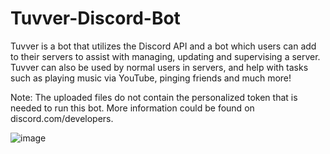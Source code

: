 # Tuvver-Discord-Bot
Tuvver is a bot that utilizes the Discord API and a bot which users can add to their servers to assist with managing, updating and supervising a server. Tuvver can also be used by normal users in servers, and help with tasks such as playing music via YouTube, pinging friends and much more!

Note: The uploaded files do not contain the personalized token that is needed to run this bot. More information could be found on discord.com/developers.

![image](https://user-images.githubusercontent.com/89039969/132752316-7f80b9ca-98b1-41f0-ac49-315f02e2b0d3.png)
